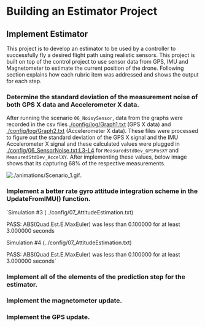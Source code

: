 # Building an Estimator Project #

## Implement Estimator ##

This project is to develop an estimator to be used by a controller to successfully fly a desired flight path using realistic sensors.  This project is built on top of the control project to use sensor data from GPS, IMU and Magnetometer to estimate the current position of the drone.  Following section explains how each rubric item was addressed and shows the output for each step.

### Determine the standard deviation of the measurement noise of both GPS X data and Accelerometer X data. ###

After running the scenario `06_NoisySensor`, data from the graphs were recorded in the csv files [./config/log/Graph1.txt](https://github.com/psaravind/FCND-Estimation-CPP/blob/master/config/log/Graph1.txt) (GPS X data) and [./config/log/Graph2.txt](https://github.com/psaravind/FCND-Estimation-CPP/blob/master/config/log/Graph2.txt) (Accelerometer X data).  These files were processed to figure out the standard deviation of the GPS X signal and the IMU Accelerometer X signal and these calculated values were plugged in [./config/06_SensorNoise.txt:L3-L4](https://github.com/psaravind/FCND-Estimation-CPP/blob/master/config/06_SensorNoise.txt#L3-L4) for `MeasuredStdDev_GPSPosXY` and `MeasuredStdDev_AccelXY`.  After implementing these values, below image shows that its capturing 68% of the respective measurements.


![./animations/Scenario_1.gif](https://github.com/psaravind/FCND-Estimation-CPP/blob/master/animations/Scenario_1.gif).

### Implement a better rate gyro attitude integration scheme in the UpdateFromIMU() function. ###

`Simulation #3 (../config/07_AttitudeEstimation.txt)

PASS: ABS(Quad.Est.E.MaxEuler) was less than 0.100000 for at least 3.000000 seconds

Simulation #4 (../config/07_AttitudeEstimation.txt)

PASS: ABS(Quad.Est.E.MaxEuler) was less than 0.100000 for at least 3.000000 seconds`

### Implement all of the elements of the prediction step for the estimator. ###

### Implement the magnetometer update. ###

### Implement the GPS update. ###
